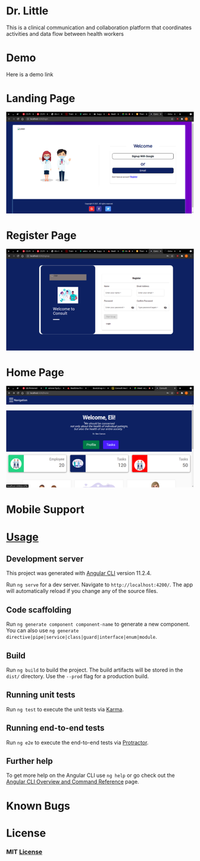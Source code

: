 # Dr. Little

This is a clinical communication and collaboration platform that coordinates
activities and data flow between health workers

# Demo

Here is a demo link []()

# Landing Page

![Landing page](https://raw.githubusercontent.com/Burence1/consult-frontend/dev/src/assets/images/login.png)

# Register Page

![Register](https://raw.githubusercontent.com/Burence1/consult-frontend/dev/src/assets/images/reg.png)

# Home Page

![Home-page](https://raw.githubusercontent.com/Burence1/consult-frontend/dev/src/assets/images/home.png)

# Mobile Support

# [Usage]()

## Development server

This project was generated with [Angular CLI](https://github.com/angular/angular-cli) version 11.2.4.

Run `ng serve` for a dev server. Navigate to `http://localhost:4200/`. The app will automatically reload if you change any of the source files.

## Code scaffolding

Run `ng generate component component-name` to generate a new component. You can also use `ng generate directive|pipe|service|class|guard|interface|enum|module`.

## Build

Run `ng build` to build the project. The build artifacts will be stored in the `dist/` directory. Use the `--prod` flag for a production build.

## Running unit tests

Run `ng test` to execute the unit tests via [Karma](https://karma-runner.github.io).

## Running end-to-end tests

Run `ng e2e` to execute the end-to-end tests via [Protractor](http://www.protractortest.org/).

## Further help

To get more help on the Angular CLI use `ng help` or go check out the [Angular CLI Overview and Command Reference](https://angular.io/cli) page.

# Known Bugs

# License

### MIT [License]('https://github.com/Burence1/consult-frontend/blob/dev/LICENSE')
